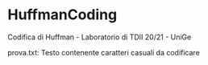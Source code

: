 # HuffmanCoding
Codifica di Huffman - Laboratorio di TDII 20/21 - UniGe

prova.txt: Testo contenente caratteri casuali da codificare
